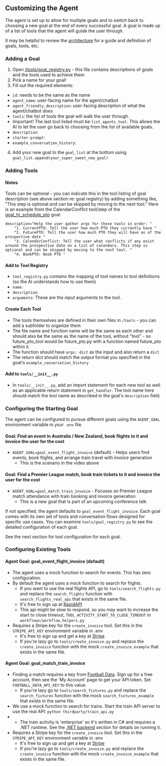 ## Customizing the Agent
The agent is set up to allow for multiple goals and to switch back to choosing a new goal at the end of every successful goal. A goal is made up of a list of tools that the agent will guide the user through. 

It may be helpful to review the [architecture](./architecture.md) for a guide and definition of goals, tools, etc.

### Adding a Goal
1.  Open [/tools/goal_registry.py](tools/goal_registry.py) - this file contains descriptions of goals and the tools used to achieve them
2. Pick a name for your goal!
3. Fill out the required elements:
-  `id`: needs to be the same as the name
- `agent_name`: user-facing name for the agent/chatbot
- `agent_friendly_description`: user-facing description of what the agent/chatbot does
- `tools`: the list of tools the goal will walk the user through. 
- Important! The last tool listed must be `list_agents_tool`. This allows the AI to let the user go back to choosing from the list of available goals.
- `description`:
- `starter-prompt`:
- `example_conversation_history`:
4. Add your new goal to the `goal_list` at the bottom using `goal_list.append(your_super_sweet_new_goal)`

### Adding Tools

#### Notes
Tools can be optional - you can indicate this in the tool listing of goal description (see above section re: goal registry) by adding something like, "This step is optional and can be skipped by moving to the next tool." Here is an example from the CalendarConflict tool/step of the [goal_hr_schedule_pto](tools/goal_registry.py#L134) goal:

```
description="Help the user gather args for these tools in order: "
    "1. CurrentPTO: Tell the user how much PTO they currently have "
    "2. FuturePTO: Tell the user how much PTO they will have as of the prospective date "
    "3. CalendarConflict: Tell the user what conflicts if any exist around the prospective date on a list of calendars. This step is optional and can be skipped by moving to the next tool. "
    "4. BookPTO: Book PTO "
```

#### Add to Tool Registry
- `tool_registry.py` contains the mapping of tool names to tool definitions (so the AI understands how to use them)
- `name`:
- `description`:
- `arguments`: These are the _input_ arguments to the tool.

#### Create Each Tool
- The tools themselves are defined in their own files in `/tools` - you can add a subfolder to organize them
- The file name and function name will be the same as each other and should also be the same as the name of the tool, without "tool" - so future_pto_tool would be future_pto.py with a function named future_pto within it.
- The function should have `args: dict` as the input and also return a `dict`
- The return dict should match the output format you specified in the goal's `example_conversation_history`

#### Add to `tools/__init__.py`
- In `tools/__init__.py`, add an import statement for each new tool as well as an applicable return statement in `get_handler`. The tool name here should match the tool name as described in the goal's `description` field.

### Configuring the Starting Goal

The agent can be configured to pursue different goals using the `AGENT_GOAL` environment variable in your `.env` file.

#### Goal: Find an event in Australia / New Zealand, book flights to it and invoice the user for the cost
- `AGENT_GOAL=goal_event_flight_invoice` (default) - Helps users find events, book flights, and arrange train travel with invoice generation
    - This is the scenario in the video above

#### Goal: Find a Premier League match, book train tickets to it and invoice the user for the cost
- `AGENT_GOAL=goal_match_train_invoice` - Focuses on Premier League match attendance with train booking and invoice generation
    - This is a new goal that is part of an upcoming conference talk

If not specified, the agent defaults to `goal_event_flight_invoice`. Each goal comes with its own set of tools and conversation flows designed for specific use cases. You can examine `tools/goal_registry.py` to see the detailed configuration of each goal.

See the next section for tool configuration for each goal.

### Configuring Existing Tools

#### Agent Goal: goal_event_flight_invoice (default)
* The agent uses a mock function to search for events. This has zero configuration.
* By default the agent uses a mock function to search for flights.
    * If you want to use the real flights API, go to `tools/search_flights.py` and replace the `search_flights` function with `search_flights_real_api` that exists in the same file.
    * It's free to sign up at [RapidAPI](https://rapidapi.com/apiheya/api/sky-scrapper)
    * This api might be slow to respond, so you may want to increase the start to close timeout, `TOOL_ACTIVITY_START_TO_CLOSE_TIMEOUT` in `workflows/workflow_helpers.py`
* Requires a Stripe key for the `create_invoice` tool. Set this in the `STRIPE_API_KEY` environment variable in .env
    * It's free to sign up and get a key at [Stripe](https://stripe.com/)
    * If you're lazy go to `tools/create_invoice.py` and replace the `create_invoice` function with the mock `create_invoice_example` that exists in the same file.

#### Agent Goal: goal_match_train_invoice

* Finding a match requires a key from [Football Data](https://www.football-data.org). Sign up for a free account, then see the 'My Account' page to get your API token. Set `FOOTBALL_DATA_API_KEY` to this value.
    * If you're lazy go to `tools/search_fixtures.py` and replace the `search_fixtures` function with the mock `search_fixtures_example` that exists in the same file.
* We use a mock function to search for trains. Start the train API server to use the real API: `python thirdparty/train_api.py`
* * The train activity is 'enterprise' so it's written in C# and requires a .NET runtime. See the [.NET backend](#net-(enterprise)-backend) section for details on running it.
* Requires a Stripe key for the `create_invoice` tool. Set this in the `STRIPE_API_KEY` environment variable in .env
    * It's free to sign up and get a key at [Stripe](https://stripe.com/)
    * If you're lazy go to `tools/create_invoice.py` and replace the `create_invoice` function with the mock `create_invoice_example` that exists in the same file.